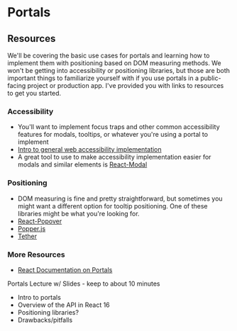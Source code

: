 # Portals

## Resources
We'll be covering the basic use cases for portals and learning how to implement them with positioning based on DOM measuring methods. We won't be getting into accessibility or positioning libraries, but those are both important things to familiarize yourself with if you use portals in a public-facing project or production app. I've provided you with links to resources to get you started.

### Accessibility
* You'll want to implement focus traps and other common accessibility features for modals, tooltips, or whatever you're using a portal to implement
* [Intro to general web accessibility implementation](https://developers.google.com/web/fundamentals/accessibility/)
* A great tool to use to make accessibility implementation easier for modals and similar elements is [React-Modal](https://github.com/reactjs/react-modal)

### Positioning
* DOM measuring is fine and pretty straightforward, but sometimes you might want a different option for tooltip positioning. One of these libraries might be what you're looking for.
* [React-Popover](https://github.com/RobertMenke/react-popover)
* [Popper.js](popper.js)
* [Tether](https://github.com/HubSpot/tether)

### More Resources
* [React Documentation on Portals](https://reactjs.org/docs/portals.html)


Portals Lecture w/ Slides - keep to about 10 minutes
* Intro to portals
* Overview of the API in React 16
* Positioning libraries?
* Drawbacks/pitfalls
